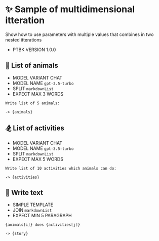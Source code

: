 # ✨ Sample of multidimensional itteration

Show how to use parameters with multiple values that combines in two nested itterations

-   PTBK VERSION 1.0.0

## 🐄 List of animals

-   MODEL VARIANT CHAT
-   MODEL NAME `gpt-3.5-turbo`
-   SPLIT `markdownList`
-   EXPECT MAX 3 WORDS <!-- <- Note: Expectations are performed to each item it a splitted array -->

```text
Write list of 5 animals:
```

`-> {animals}`

## 🏂 List of activities

-   MODEL VARIANT CHAT
-   MODEL NAME `gpt-3.5-turbo`
-   SPLIT `markdownList`
-   EXPECT MAX 5 WORDS <!-- <- Note: Expectations are performed to each item it a splitted array -->

```text
Write list of 10 activities which animals can do:
```

`-> {activities}`

## 📄 Write text

-   SIMPLE TEMPLATE
-   JOIN `markdownList`
-   EXPECT MIN 5 PARAGRAPH <!-- <- Note: Expectations are performed to joined result -->

```text
{animals[i]} does {activities[j]}
```

`-> {story}`

<!--
TODO: [🧠] Figure out less simmilar word for "single", "simple" and "sample"
-->
